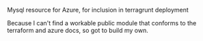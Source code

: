 Mysql resource for Azure, for inclusion in terragrunt deployment

Because I can't find a workable public module that conforms to the terraform and azure docs, so got to build my own.

